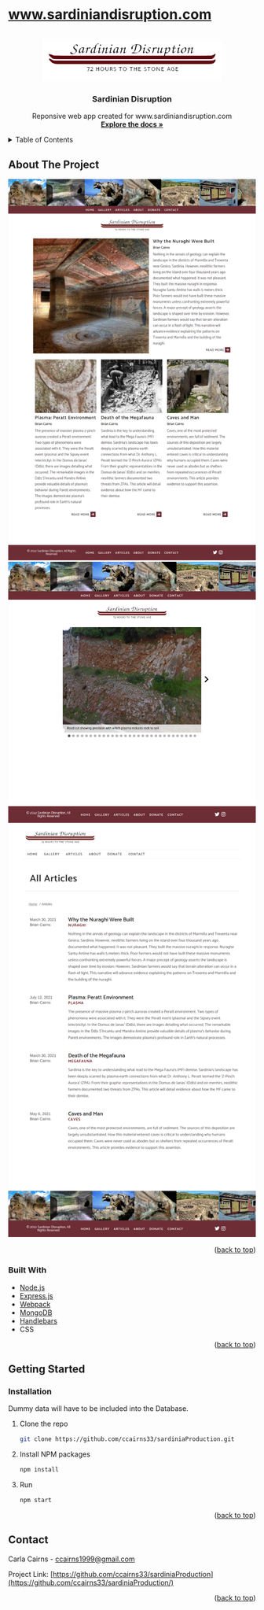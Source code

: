 # www.sardiniandisruption.com
<div id="top"></div>


<!-- PROJECT SHIELDS -->
<!--
*** I'm using markdown "reference style" links for readability.
*** Reference links are enclosed in brackets [ ] instead of parentheses ( ).
*** See the bottom of this document for the declaration of the reference variables
*** for contributors-url, forks-url, etc. This is an optional, concise syntax you may use.
*** https://www.markdownguide.org/basic-syntax/#reference-style-links
-->

<!-- PROJECT LOGO -->
<br />
<div align="center">
  <a href="https://github.com/ccairns33/sardiniaProduction">
    <img src="public/images/logo/logo12.png" alt="Logo">
  </a>
  <h3 align="center">Sardinian Disruption</h3>

  <p align="center">
    Reponsive web app created for www.sardiniandisruption.com
    <br />
    <a href="https://github.com/ccairns33/sardiniaProduction"><strong>Explore the docs »</strong></a>
    <br />

  </p>
</div>



<!-- TABLE OF CONTENTS -->
<details>
  <summary>Table of Contents</summary>
  <ol>
    <li>
      <a href="#about-the-project">About The Project</a>
      <ul>
        <li><a href="#built-with">Built With</a></li>
      </ul>
    </li>
    <li>
      <a href="#getting-started">Getting Started</a>
      <ul>
        <li><a href="#installation">Installation</a></li>
      </ul>
    </li>
    <li><a href="#contact">Contact</a></li>
  </ol>
</details>



<!-- ABOUT THE PROJECT -->
## About The Project

![SD Screen Shot][product-screenshot]
![SD Gallery Screen Shot][product-screenshot2]
![SD Articles Screen Shot][product-screenshot3]
<!-- ![SD Mobile Screen Shot][product-screenshot4] -->

<p align="right">(<a href="#top">back to top</a>)</p>

### Built With

* [Node.js](https://nodejs.org/)
* [Express.js](https://expressjs.com/)
* [Webpack](https://webpack.js.org/)
* [MongoDB](https://mongodb.com/)
* [Handlebars](https://handlebarsjs.com/)
* CSS

<p align="right">(<a href="#top">back to top</a>)</p>

<!-- GETTING STARTED -->
## Getting Started
### Installation
Dummy data will have to be included into the Database.
1. Clone the repo
   ```sh
   git clone https://github.com/ccairns33/sardiniaProduction.git
   ```
2. Install NPM packages
   ```sh
   npm install
   ```
2. Run
   ```sh
   npm start
   ```

<p align="right">(<a href="#top">back to top</a>)</p>


<!-- CONTACT -->
## Contact

Carla Cairns - ccairns1999@gmail.com

Project Link: [https://github.com/ccairns33/sardiniaProduction](https://github.com/ccairns33/sardiniaProduction/)

<p align="right">(<a href="#top">back to top</a>)</p>



<!-- MARKDOWN LINKS & IMAGES -->
<!-- https://www.markdownguide.org/basic-syntax/#reference-style-links -->
[contributors-shield]: https://img.shields.io/github/contributors/othneildrew/Best-README-Template.svg?style=for-the-badge
[contributors-url]: https://github.com/othneildrew/Best-README-Template/graphs/contributors
[forks-shield]: https://img.shields.io/github/forks/othneildrew/Best-README-Template.svg?style=for-the-badge
[forks-url]: https://github.com/othneildrew/Best-README-Template/network/members
[stars-shield]: https://img.shields.io/github/stars/othneildrew/Best-README-Template.svg?style=for-the-badge
[stars-url]: https://github.com/othneildrew/Best-README-Template/stargazers
[issues-shield]: https://img.shields.io/github/issues/othneildrew/Best-README-Template.svg?style=for-the-badge
[issues-url]: https://github.com/othneildrew/Best-README-Template/issues
[license-shield]: https://img.shields.io/github/license/othneildrew/Best-README-Template.svg?style=for-the-badge
[license-url]: https://github.com/othneildrew/Best-README-Template/blob/master/LICENSE.txt
[linkedin-shield]: https://img.shields.io/badge/-LinkedIn-black.svg?style=for-the-badge&logo=linkedin&colorB=555
[linkedin-url]: https://linkedin.com/in/othneildrew
[product-screenshot]: public/images/screencapture-sardiniandisruption.png
[product-screenshot2]: public/images/screencapture-sardiniandisruption-gallery.png
[product-screenshot3]: public/images/screencapture-sardiniandisruption-articles.png
<!-- [product-screenshot4]: public/images/screencapture-sardiniandisruption-mobile.png -->

